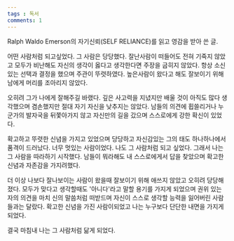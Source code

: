 ```yaml
---
tags : 독서
comments: 1
---
```


Ralph Waldo Emerson의 자기신뢰(SELF RELIANCE)를 읽고 영감을 받아 쓴 글.

어떤 사람처럼 되고싶었다. 그 사람은 당당했다. 잘난사람이 떠들어도 전혀 기죽지 않았고 모두가 비난해도 자신의 생각이 옳다고 생각한다면 주장을 굽히지 않았다. 항상 소신있는 선택과 결정을 했으며 주관이 뚜렷하였다. 높은사람이 왔다고 해도 잘보이기 위해 남에게 머리를 조아리지 않았다.

 오히려 그가 나에게 잘해주길 바랬다. 깊은 사고력을 지녔지만 배울 것이 아직도 많다 생각했으며 겸손했지만 절대 자기 자신을 낮추지는 않았다. 남들의 의견에 휩쓸리거나 누군가의 발자국을 뒤쫓아가지 않고 자신만의 길을 갔으며 스스로에게 강한 확신이 있었다.

 확고하고 뚜렷한 신념을 가지고 있었으며 당당하고 자신감있는 그의 태도 하나하나에서 품격이 드러났다.
너무 멋있는 사람이었다. 나도 그 사람처럼 되고 싶었다. 그래서 나는 그 사람을 따라하기 시작했다. 남들이 뭐라해도 내 스스로에게서 답을 찾았으며 확고한 신념과 자존감을 가지려했다.

더 이상 나보다 잘나보이는 사람이 왔을때 잘보이기 위해 애쓰지 않았고 오히려 당당해졌다. 모두가 맞다고 생각할때도 '아니다'라고 말할 용기를 가지게 되었으며 권위 있는 자의 의견을 마치 신의 말씀처럼 떠받드며 자신이 스스로 생각할 능력을 잃어버린 사람들과는 달랐다. 확고한 신념을 가진 사람이되었고 나는 누구보다 단단한 내면을 가지게 되었다.

 결국 마침내 나는 그 사람처럼 닮게 되었다.